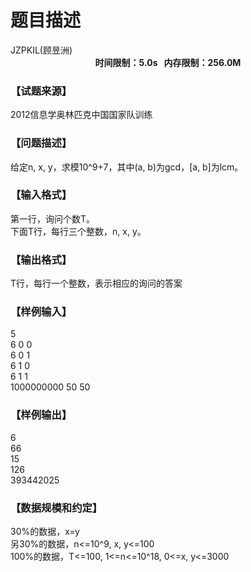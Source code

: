 # 题目描述


<meta http-equiv="Content-Type" content="text/html; charset=utf-8"/>
<link type="text/css" href="../../css/Tsinsen2011.css" rel="stylesheet"/>
<div class="probtitle" id="ptit">
JZPKIL(顾昱洲)
</div>
<div style="text-align:center;font-size:14px;font-weight:bold;vertical-align:middle;" id="pres">
时间限制：5.0s   内存限制：256.0M
</div>
<div id="psrc" style="margin-top:20px;">
<h3>
【试题来源】
</h3>
<div class="pdcont">
2012信息学奥林匹克中国国家队训练
</div>
</div>
<div id="pcont" style="margin-top:20px;">
<h3>
【问题描述】
</h3>
<div class="pdcont">
给定n, x, y，求<img src="/upload/image/20141024/20141024150740_19780.png" alt=""/>模10^9+7，其中(a, b)为gcd，[a, b]为lcm。<br/>
</div>
<h3>
【输入格式】
</h3>
<div class="pdcont">
第一行，询问个数T。<br/>
下面T行，每行三个整数，n, x, y。<br/>
</div>
<h3>
【输出格式】
</h3>
<div class="pdcont">
T行，每行一个整数，表示相应的询问的答案<br/>
</div>
<h3>
【样例输入】
</h3>
<div class="pddata">
5<br/>
6 0 0<br/>
6 0 1<br/>
6 1 0<br/>
6 1 1<br/>
1000000000 50 50<br/>
</div>
<h3>
【样例输出】
</h3>
<div class="pddata">
6<br/>
66<br/>
15<br/>
126<br/>
393442025<br/>
</div>
<h3>
【数据规模和约定】
</h3>
<div class="pdcont">
30%的数据，x=y<br/>
另30%的数据，n&lt;=10^9, x, y&lt;=100<br/>
100%的数据，T&lt;=100, 1&lt;=n&lt;=10^18, 0&lt;=x, y&lt;=3000<br/>
</div>
</div>
